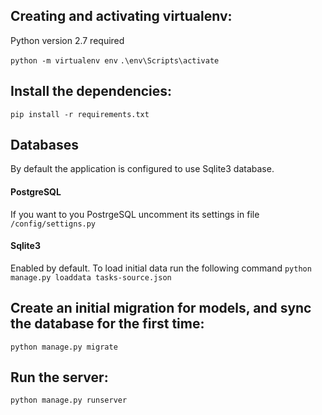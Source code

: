 ## Creating and activating virtualenv:
Python version 2.7 required

`python -m virtualenv env`
`.\env\Scripts\activate`


## Install the dependencies:
`pip install -r requirements.txt`


## Databases
By default the application is configured to use Sqlite3 database.

#### PostgreSQL
If you want to you PostrgeSQL uncomment its settings in file `/config/settigns.py`

#### Sqlite3
Enabled by default. To load initial data run the following command
`python manage.py loaddata tasks-source.json`


## Create an initial migration for models, and sync the database for the first time:
`python manage.py migrate`


## Run the server:
`python manage.py runserver`
